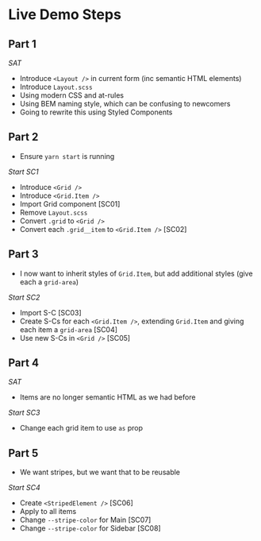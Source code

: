 # Live Demo Steps

## Part 1

_SAT_

-   Introduce `<Layout />` in current form (inc semantic HTML elements)
-   Introduce `Layout.scss`
-   Using modern CSS and at-rules
-   Using BEM naming style, which can be confusing to newcomers
-   Going to rewrite this using Styled Components

## Part 2

-   Ensure `yarn start` is running

_Start SC1_

-   Introduce `<Grid />`
-   Introduce `<Grid.Item />`
-   Import Grid component [SC01]
-   Remove `Layout.scss`
-   Convert `.grid` to `<Grid />`
-   Convert each `.grid__item` to `<Grid.Item />` [SC02]

## Part 3

-   I now want to inherit styles of `Grid.Item`, but add additional styles (give each a `grid-area`)

_Start SC2_

-   Import S-C [SC03]
-   Create S-Cs for each `<Grid.Item />`, extending `Grid.Item` and giving each item a `grid-area` [SC04]
-   Use new S-Cs in `<Grid />` [SC05]

## Part 4

_SAT_

-   Items are no longer semantic HTML as we had before

_Start SC3_

-   Change each grid item to use `as` prop

## Part 5

-   We want stripes, but we want that to be reusable

_Start SC4_

-   Create `<StripedElement />` [SC06]
-   Apply to all items
-   Change `--stripe-color` for Main [SC07]
-   Change `--stripe-color` for Sidebar [SC08]
